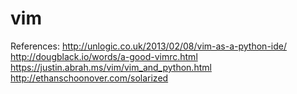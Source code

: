 # vim

References:
http://unlogic.co.uk/2013/02/08/vim-as-a-python-ide/
http://dougblack.io/words/a-good-vimrc.html
https://justin.abrah.ms/vim/vim_and_python.html
http://ethanschoonover.com/solarized
